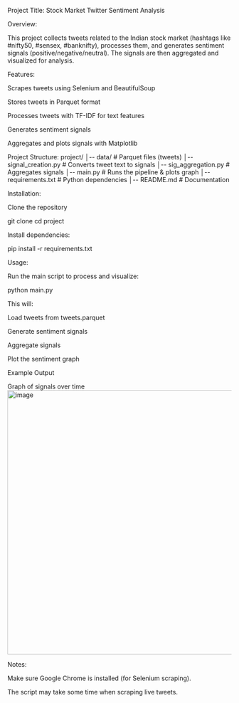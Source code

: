 Project Title:  Stock Market Twitter Sentiment Analysis

Overview:

This project collects tweets related to the Indian stock market (hashtags like #nifty50, #sensex, #banknifty), processes them, and generates sentiment signals (positive/negative/neutral).
The signals are then aggregated and visualized for analysis.

Features:

Scrapes tweets using Selenium and BeautifulSoup

Stores tweets in Parquet format

Processes tweets with TF-IDF for text features

Generates sentiment signals

Aggregates and plots signals with Matplotlib

Project Structure:
project/
│-- data/               # Parquet files (tweets)
│-- signal_creation.py  # Converts tweet text to signals
│-- sig_aggregation.py  # Aggregates signals
│-- main.py             # Runs the pipeline & plots graph
│-- requirements.txt    # Python dependencies
│-- README.md           # Documentation


Installation:

Clone the repository

git clone <repo-link>
cd project


Install dependencies:

pip install -r requirements.txt

Usage:

Run the main script to process and visualize:

python main.py


This will:

Load tweets from tweets.parquet

Generate sentiment signals

Aggregate signals

Plot the sentiment graph

Example Output

Graph of signals over time
<img width="998" height="594" alt="image" src="https://github.com/user-attachments/assets/13d34322-96fc-4024-b964-dbe07e8fd6cc" />




Notes:

Make sure Google Chrome is installed (for Selenium scraping).

The script may take some time when scraping live tweets.
